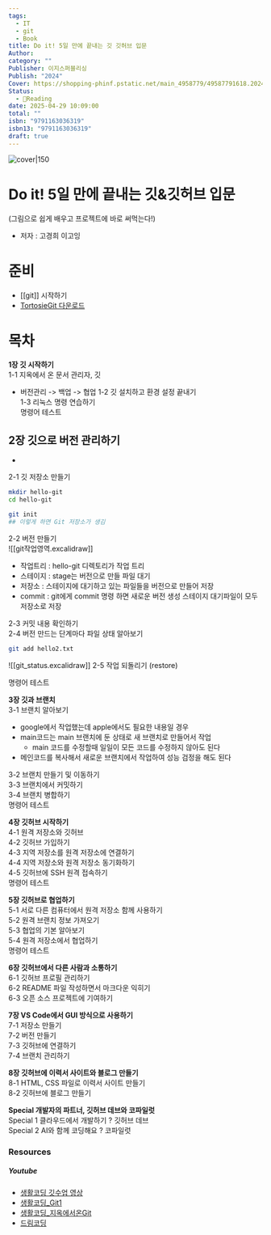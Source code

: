 ```yaml
---
tags:
  - IT
  - git
  - Book
title: Do it! 5일 만에 끝내는 깃 깃허브 입문
Author: 
category: ""
Publisher: 이지스퍼블리싱
Publish: "2024"
Cover: https://shopping-phinf.pstatic.net/main_4958779/49587791618.20240804071023.jpg
Status:
  - 📖Reading
date: 2025-04-29 10:09:00
total: ""
isbn: "9791163036319"
isbn13: "9791163036319"
draft: true
---
```


![cover|150](https://shopping-phinf.pstatic.net/main_4958779/49587791618.20240804071023.jpg)
#  Do it! 5일 만에 끝내는 깃&깃허브 입문
(그림으로 쉽게 배우고 프로젝트에 바로 써먹는다!)    
- 저자 : 고경희 이고잉
# 준비
- [[git]] 시작하기
- [TortosieGit 다운로드](https://tortoisegit.org/download/)
# 목차
**1장 깃 시작하기**  
1-1 지옥에서 온 문서 관리자, 깃  
- 버전관리 -> 백업 -> 협업
1-2 깃 설치하고 환경 설정 끝내기  
1-3 리눅스 명령 연습하기  
명령어 테스트  
  
**2장 깃으로 버전 관리하기**  
- 
- 
2-1 깃 저장소 만들기  
```bash
mkdir hello-git
cd hello-git

git init 
## 이렇게 하면 Git 저장소가 생김
```
2-2 버전 만들기  
![[git작업영역.excalidraw]]
- 작업트리 : hello-git 디렉토리가 작업 트리
- 스테이지 : stage는 버전으로 만들 파일 대기  
- 저장소 : 스테이지에 대기하고 있는 파일들을 버전으로 만들어 저장
- commit : git에게 commit 명령 하면 새로운 버전 생성 스테이지 대기파일이 모두 저장소로 저장

2-3 커밋 내용 확인하기  
2-4 버전 만드는 단계마다 파일 상태 알아보기  
```bash
git add hello2.txt
```
![[git_status.excalidraw]]
2-5 작업 되돌리기 (restore)

명령어 테스트  
  
**3장 깃과 브랜치**  
3-1 브랜치 알아보기  
 - google에서 작업했는데 apple에서도 필요한 내용일 경우
 - main코드는 main 브랜치에 둔 상태로 새 브랜치로 만들어서 작업
	 - main 코드를 수정할때 일일이 모든 코드를 수정하지 않아도 된다
 - 메인코드를 복사해서 새로운 브랜치에서 작업하여 성능 검정을 해도 된다

3-2 브랜치 만들기 및 이동하기  
3-3 브랜치에서 커밋하기  
3-4 브랜치 병합하기  
명령어 테스트  
  
**4장 깃허브 시작하기**  
4-1 원격 저장소와 깃허브  
4-2 깃허브 가입하기  
4-3 지역 저장소를 원격 저장소에 연결하기  
4-4 지역 저장소와 원격 저장소 동기화하기  
4-5 깃허브에 SSH 원격 접속하기  
명령어 테스트  
  
**5장 깃허브로 협업하기**  
5-1 서로 다른 컴퓨터에서 원격 저장소 함께 사용하기  
5-2 원격 브랜치 정보 가져오기  
5-3 협업의 기본 알아보기  
5-4 원격 저장소에서 협업하기  
명령어 테스트  
  
**6장 깃허브에서 다른 사람과 소통하기**  
6-1 깃허브 프로필 관리하기  
6-2 README 파일 작성하면서 마크다운 익히기  
6-3 오픈 소스 프로젝트에 기여하기  
  
**7장 VS Code에서 GUI 방식으로 사용하기**  
7-1 저장소 만들기  
7-2 버전 만들기  
7-3 깃허브에 연결하기  
7-4 브랜치 관리하기  
  
**8장 깃허브에 이력서 사이트와 블로그 만들기**  
8-1 HTML, CSS 파일로 이력서 사이트 만들기  
8-2 깃허브에 블로그 만들기  
  
**Special 개발자의 파트너, 깃허브 데브와 코파일럿**  
Special 1 클라우드에서 개발하기 ? 깃허브 데브  
Special 2 AI와 함께 코딩해요 ? 코파일럿





### Resources
##### Youtube
- [생활코딩 깃수업 영상](https://opentutorials.org/module/3733)
- [생활코딩_Git1](https://youtube.com/playlist?list=PLuHgQVnccGMCNJESahrVV-uYGMNYK_vMf&si=1RlmVQMRCMXt6YeG)
- [생활코딩_지옥에서온Git](https://youtube.com/playlist?list=PLuHgQVnccGMA8iwZwrGyNXCGy2LAAsTXk&si=fhkS1ATNNRVaijtv)
- [드림코딩](https://youtu.be/iLqGzEkusIw?si=NvVZii1VcDI9YPhz)
